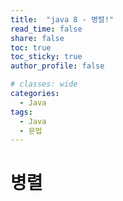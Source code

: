 ```yaml
---
title:  "java 8 - 병렬!"
read_time: false
share: false
toc: true
toc_sticky: true
author_profile: false

# classes: wide
categories:
  - Java
tags:
  - Java
  - 문법
---
```


# 병렬  

